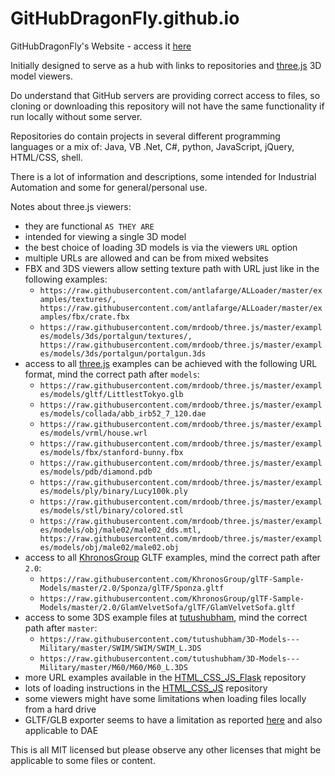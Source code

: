 # GitHubDragonFly.github.io
GitHubDragonFly's Website - access it [here](https://githubdragonfly.github.io)

Initially designed to serve as a hub with links to repositories and [three.js](https://threejs.org) 3D model viewers.

Do understand that GitHub servers are providing correct access to files, so cloning or downloading this repository will not have the same functionality if run locally without some server.

Repositories do contain projects in several different programming languages or a mix of: Java, VB .Net, C#, python, JavaScript, jQuery, HTML/CSS, shell.

There is a lot of information and descriptions, some intended for Industrial Automation and some for general/personal use.

Notes about three.js viewers:
 - they are functional `AS THEY ARE`
 - intended for viewing a single 3D model
 - the best choice of loading 3D models is via the viewers `URL` option
 - multiple URLs are allowed and can be from mixed websites
 - FBX and 3DS viewers allow setting texture path with URL just like in the following examples:
   - `https://raw.githubusercontent.com/antlafarge/ALLoader/master/examples/textures/, https://raw.githubusercontent.com/antlafarge/ALLoader/master/examples/fbx/crate.fbx`
   - `https://raw.githubusercontent.com/mrdoob/three.js/master/examples/models/3ds/portalgun/textures/, https://raw.githubusercontent.com/mrdoob/three.js/master/examples/models/3ds/portalgun/portalgun.3ds`
 - access to all [three.js](https://github.com/mrdoob/three.js/tree/master/examples) examples can be achieved with the following URL format, mind the correct path after `models`:
   - `https://raw.githubusercontent.com/mrdoob/three.js/master/examples/models/gltf/LittlestTokyo.glb`
   - `https://raw.githubusercontent.com/mrdoob/three.js/master/examples/models/collada/abb_irb52_7_120.dae`
   - `https://raw.githubusercontent.com/mrdoob/three.js/master/examples/models/vrml/house.wrl`
   - `https://raw.githubusercontent.com/mrdoob/three.js/master/examples/models/fbx/stanford-bunny.fbx`
   - `https://raw.githubusercontent.com/mrdoob/three.js/master/examples/models/pdb/diamond.pdb`
   - `https://raw.githubusercontent.com/mrdoob/three.js/master/examples/models/ply/binary/Lucy100k.ply`
   - `https://raw.githubusercontent.com/mrdoob/three.js/master/examples/models/stl/binary/colored.stl`
   - `https://raw.githubusercontent.com/mrdoob/three.js/master/examples/models/obj/male02/male02_dds.mtl, https://raw.githubusercontent.com/mrdoob/three.js/master/examples/models/obj/male02/male02.obj`
 - access to all [KhronosGroup](https://github.com/KhronosGroup/glTF-Sample-Models) GLTF examples, mind the correct path after `2.0`:
   - `https://raw.githubusercontent.com/KhronosGroup/glTF-Sample-Models/master/2.0/Sponza/glTF/Sponza.gltf`
   - `https://raw.githubusercontent.com/KhronosGroup/glTF-Sample-Models/master/2.0/GlamVelvetSofa/glTF/GlamVelvetSofa.gltf`
 - access to some 3DS example files at [tutushubham](https://github.com/tutushubham/3D-Models---Military), mind the correct path after `master`:
   - `https://raw.githubusercontent.com/tutushubham/3D-Models---Military/master/SWIM/SWIM/SWIM_L.3DS`
   - `https://raw.githubusercontent.com/tutushubham/3D-Models---Military/master/M60/M60/M60_L.3DS`
 - more URL examples available in the [HTML_CSS_JS_Flask](https://github.com/GitHubDragonFly/HTML_CSS_JS_Flask) repository
 - lots of loading instructions in the [HTML_CSS_JS](https://github.com/GitHubDragonFly/HTML_CSS_JS) repository
 - some viewers might have some limitations when loading files locally from a hard drive
 - GLTF/GLB exporter seems to have a limitation as reported [here](https://discourse.threejs.org/t/exporting-model-with-animations/6792) and also applicable to DAE

This is all MIT licensed but please observe any other licenses that might be applicable to some files or content.
